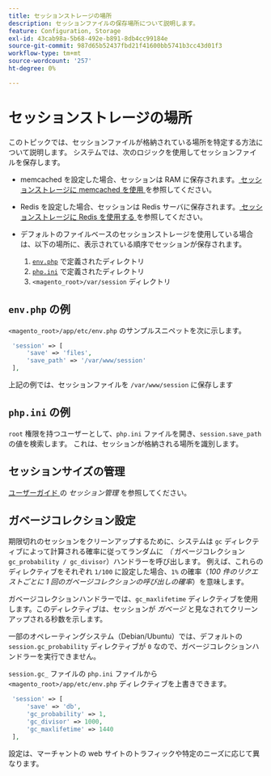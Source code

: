 ```yaml
---
title: セッションストレージの場所
description: セッションファイルの保存場所について説明します。
feature: Configuration, Storage
exl-id: 43cab98a-5b68-492e-b891-8db4cc99184e
source-git-commit: 987d65b52437fbd21f41600bb5741b3cc43d01f3
workflow-type: tm+mt
source-wordcount: '257'
ht-degree: 0%

---
```


# セッションストレージの場所

このトピックでは、セッションファイルが格納されている場所を特定する方法について説明します。 システムでは、次のロジックを使用してセッションファイルを保存します。

- memcached を設定した場合、セッションは RAM に保存されます。[ セッションストレージに memcached を使用 ](memcached.md) を参照してください。
- Redis を設定した場合、セッションは Redis サーバに保存されます。[ セッションストレージに Redis を使用する ](../cache/redis-session.md) を参照してください。
- デフォルトのファイルベースのセッションストレージを使用している場合は、以下の場所に、表示されている順序でセッションが保存されます。

   1. [`env.php`](#example-in-envphp) で定義されたディレクトリ
   1. [`php.ini`](#example-in-phpini) で定義されたディレクトリ
   1. `<magento_root>/var/session` ディレクトリ

## `env.php` の例

`<magento_root>/app/etc/env.php` のサンプルスニペットを次に示します。

```php
 'session' => [
     'save' => 'files',
     'save_path' => '/var/www/session'
 ],
```

上記の例では、セッションファイルを `/var/www/session` に保存します

## `php.ini` の例

`root` 権限を持つユーザーとして、`php.ini` ファイルを開き、`session.save_path` の値を検索します。 これは、セッションが格納される場所を識別します。

## セッションサイズの管理

[ ユーザーガイド ](https://experienceleague.adobe.com/ja/docs/commerce-admin/systems/security/security-session-management) の _セッション管理_ を参照してください。

## ガベージコレクション設定

期限切れのセッションをクリーンアップするために、システムは `gc` ディレクティブによって計算される確率に従ってランダムに _（_ ガベージコレクション `gc_probability / gc_divisor`）ハンドラーを呼び出します。 例えば、これらのディレクティブをそれぞれ `1/100` に設定した場合、`1%` の確率（_100 件のリクエストごとに 1 回のガベージコレクションの呼び出しの確率_）を意味します。

ガベージコレクションハンドラーでは、`gc_maxlifetime` ディレクティブを使用します。このディレクティブは、セッションが _ガベージ_ と見なされてクリーンアップされる秒数を示します。

一部のオペレーティングシステム（Debian/Ubuntu）では、デフォルトの `session.gc_probability` ディレクティブが `0` なので、ガベージコレクションハンドラーを実行できません。

`session.gc_` ファイルの `php.ini` ファイルから `<magento_root>/app/etc/env.php` ディレクティブを上書きできます。

```php
 'session' => [
     'save' => 'db',
     'gc_probability' => 1,
     'gc_divisor' => 1000,
     'gc_maxlifetime' => 1440
 ],
```

設定は、マーチャントの web サイトのトラフィックや特定のニーズに応じて異なります。
